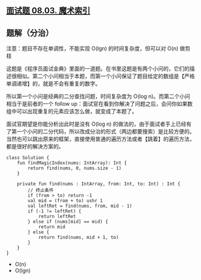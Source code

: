 ## [面试题 08.03. 魔术索引](https://leetcode.cn/problems/magic-index-lcci/description/)

## 题解（分治）

注意：题目不存在单调性，不能实现 O(lgn) 的时间复杂度，但可以对 O(n) 做剪枝

这题是《程序员面试金典》里面的一道题。在书里这题是有两个小问的，它们的描述很相似。第二个小问相当于本题，而第一个小问保证了题目给定的数组是【严格单调递增】的，就是不会有重复的数字。

所以第一个小问是经典的二分查找问题，时间复杂度为 O(log n)。而第二个小问相当于是前者的一个 follow up：面试官在看到你解决了问题之后，会问你如果数组中可以出现重复的元素应该怎么做，就变成了本题了。

面试官期望是你能分析出此时是没有 O(log n) 的做法的，由于面试者手上已经有了第一个小问的二分代码，所以改成分治的形式（两边都要搜索）是比较方便的。当然也可以跳出原来的框架，直接使用普通的遍历方法或者【跳着】的遍历方法，都是很好的解决方案的。

```
class Solution {
    fun findMagicIndex(nums: IntArray): Int {
        return find(nums, 0, nums.size - 1)
    }

    private fun find(nums : IntArray, from: Int, to: Int) : Int {
        // 终止条件
        if (from > to) return -1
        val mid = (from + to) ushr 1
        val leftRet = find(nums, from, mid - 1)
        if (-1 != leftRet) {
            return leftRet
        } else if (nums[mid] == mid) {
            return mid
        } else {
            return find(nums, mid + 1, to)
        }
    }
}
```

- O(n)
- O(lgn)
